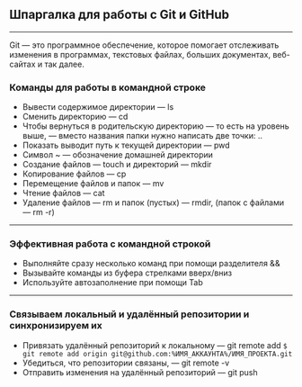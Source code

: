 ## Шпаргалка для работы с Git и GitHub
---
Git — это программное обеспечение, которое помогает отслеживать изменения в программах, текстовых файлах, больших документах, веб-сайтах и так далее. 
### Команды для работы в командной строке
* Вывести содержимое директории — ls
* Сменить директорию — cd
* Чтобы вернуться в родительскую директорию — то есть на уровень выше, — вместо названия папки нужно написать две точки: ..
* Показать выводит путь к текущей директории — pwd
* Cимвол ~ — обозначение домашней директории
* Создание файлов — touch и директорий — mkdir
* Копирование файлов — cp
* Перемещение файлов и папок — mv
* Чтение файлов — cat
* Удаление файлов — rm и папок (пустых) — rmdir, (папок с файлами — rm -r)
---
### Эффективная работа с командной строкой
* Выполняйте сразу несколько команд при помощи разделителя &&
* Вызывайте команды из буфера стрелками вверх/вниз
* Используйте автозаполнение при помощи Tab
---
### Связываем локальный и удалённый репозитории и синхронизируем их
* Привязать удалённый репозиторий к локальному — git remote add
``` $ git remote add origin git@github.com:%ИМЯ_АККАУНТА%/ИМЯ_ПРОЕКТА.git ```
* Убедиться, что репозитории связаны, — git remote -v
* Отправить изменения на удалённый репозиторий — git push